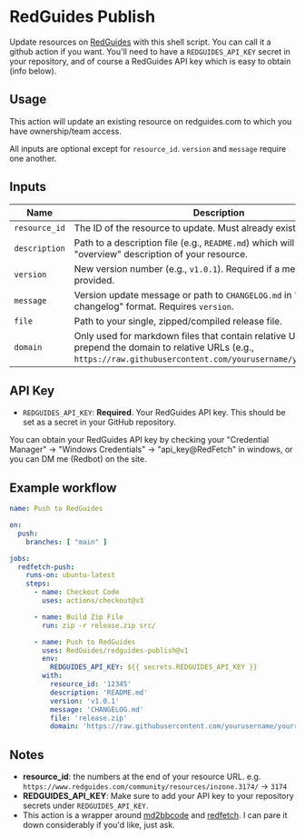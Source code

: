 # RedGuides Publish

Update resources on [RedGuides](https://www.redguides.com/) with this shell script. You can call it a github action if you want. You'll need to have a `REDGUIDES_API_KEY` secret in your repository, and of course a RedGuides API key which is easy to obtain (info below).

## Usage

This action will update an existing resource on redguides.com to which you have ownership/team access.

All inputs are optional except for `resource_id`. `version` and `message` require one another.

## Inputs

| Name           | Description                                                                                                                                              | Required |
|----------------|----------------------------------------------------------------------------------------------------------------------------------------------------------|----------|
| `resource_id`  | The ID of the resource to update. Must already exist on RedGuides.                                                                                       | `true`   |
| `description`  | Path to a description file (e.g., `README.md`) which will become the "overview" description of your resource.                                            | `false`  |
| `version`      | New version number (e.g., `v1.0.1`). Required if a message is provided.                                                                                  | `false`  |
| `message`      | Version update message or path to `CHANGELOG.md` in "keep a changelog" format. Requires `version`.                                                       | `false`  |
| `file`         | Path to your single, zipped/compiled release file.                                                                                                                        | `false`  |
| `domain`       | Only used for markdown files that contain relative URLs. This will prepend the domain to relative URLs (e.g., `https://raw.githubusercontent.com/yourusername/yourrepo/main/`). | `false`  |

## API Key

- `REDGUIDES_API_KEY`: **Required**. Your RedGuides API key. This should be set as a secret in your GitHub repository.

You can obtain your RedGuides API key by checking your "Credential Manager" -> "Windows Credentials" -> "api_key@RedFetch" in windows, or you can DM me (Redbot) on the site. 

## Example workflow
```yaml
name: Push to RedGuides

on:
  push:
    branches: [ "main" ]

jobs:
  redfetch-push:
    runs-on: ubuntu-latest
    steps:
      - name: Checkout Code
        uses: actions/checkout@v3

      - name: Build Zip File
        run: zip -r release.zip src/

      - name: Push to RedGuides
        uses: RedGuides/redguides-publish@v1
        env:
          REDGUIDES_API_KEY: ${{ secrets.REDGUIDES_API_KEY }}
        with:
          resource_id: '12345'
          description: 'README.md'
          version: 'v1.0.1'
          message: 'CHANGELOG.md'
          file: 'release.zip'
          domain: 'https://raw.githubusercontent.com/yourusername/yourrepo/main/'
```

## Notes
- **resource_id**: the numbers at the end of your resource URL. e.g. `https://www.redguides.com/community/resources/inzone.3174/` -> `3174`
- **REDGUIDES_API_KEY**: Make sure to add your API key to your repository secrets under `REDGUIDES_API_KEY`.
- This action is a wrapper around [md2bbcode](https://github.com/RedGuides/md2bbcode) and [redfetch](https://github.com/RedGuides/redfetch). I can pare it down considerably if you'd like, just ask. 